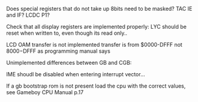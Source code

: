 Does special registers that do not take up 8bits need to be masked?
TAC
IE and IF?
LCDC
P1?

Check that all display registers are implemented properly:
LYC should be reset when written to, even though its read only..

LCD OAM transfer is not implemented
transfer is from $0000-DFFF not $8000-$DFFF as programming manual says

Unimplemented differences between GB and CGB:

IME shoudl be disabled when entering interrupt vector...

If a gb bootstrap rom is not present load the cpu with the correct values,
  see Gameboy CPU Manual p.17
